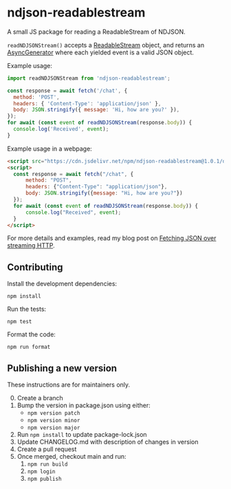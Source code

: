 # ndjson-readablestream

A small JS package for reading a ReadableStream of NDJSON.

`readNDJSONStream()` accepts a [ReadableStream](https://developer.mozilla.org/en-US/docs/Web/API/ReadableStream) object,
and returns an [AsyncGenerator](https://developer.mozilla.org/en-US/docs/Web/JavaScript/Reference/Global_Objects/AsyncGenerator) where each yielded event is a valid JSON object.

Example usage:

```javascript
import readNDJSONStream from 'ndjson-readablestream';

const response = await fetch('/chat', {
  method: 'POST',
  headers: { 'Content-Type': 'application/json' },
  body: JSON.stringify({ message: 'Hi, how are you?' }),
});
for await (const event of readNDJSONStream(response.body)) {
  console.log('Received', event);
}
```

Example usage in a webpage:

```html
<script src="https://cdn.jsdelivr.net/npm/ndjson-readablestream@1.0.1/dist/ndjson-readablestream.umd.js"></script>
<script>
  const response = await fetch("/chat", {
      method: "POST",
      headers: {"Content-Type": "application/json"},
      body: JSON.stringify({message: "Hi, how are you?"})
  });
  for await (const event of readNDJSONStream(response.body)) {
      console.log("Received", event);
  }
</script>
```

For more details and examples, read my blog post on [Fetching JSON over streaming HTTP](http://blog.pamelafox.org/2023/08/fetching-json-over-streaming-http.html).

## Contributing

Install the development dependencies:

```
npm install
```

Run the tests:

```
npm test
```

Format the code:

```
npm run format
```

## Publishing a new version

These instructions are for maintainers only.

0. Create a branch
1. Bump the version in package.json using either:
   - `npm version patch`
   - `npm version minor`
   - `npm version major`
2. Run `npm install` to update package-lock.json
3. Update CHANGELOG.md with description of changes in version
4. Create a pull request
5. Once merged, checkout main and run:
   1. `npm run build`
   1. `npm login`
   1. `npm publish`

